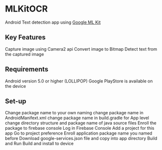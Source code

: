 # MLKitOCR
Android Text detection app using [Google ML Kit](https://developers.google.com/ml-kit/)

## Key Features
Capture image using Camera2 api
Convert image to Bitmap 
Detect text from the captured image 

## Requirements
Android version 5.0 or higher (LOLLIPOP)
Google PlayStore is available on the device

## Set-up
Change package name to your own naming
change package name in AndroidManifext.xml
change package name in build.gradle for App level
change directory structure and package name of java source files
Enroll the package to firebase console
Log in Firebase Console
Add a project for this app
Go to project preference
Enroll application package name you named before
Download google-services.json file and copy into app directory
Build and Run
Build and install to device
